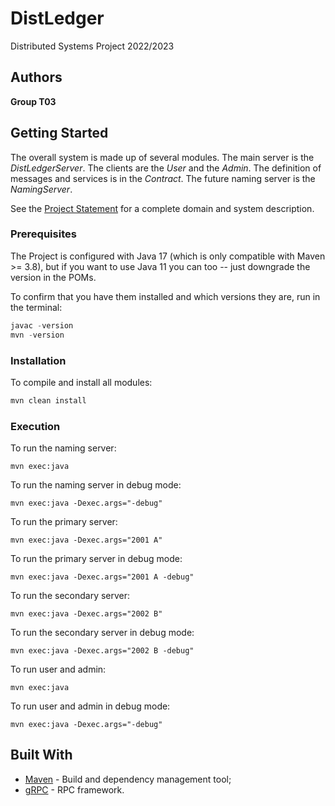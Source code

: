 # DistLedger

Distributed Systems Project 2022/2023

## Authors
 
**Group T03**

## Getting Started

The overall system is made up of several modules. The main server is the _DistLedgerServer_. The clients are the _User_ 
and the _Admin_. The definition of messages and services is in the _Contract_. The future naming server
is the _NamingServer_.

See the [Project Statement](https://github.com/tecnico-distsys/DistLedger) for a complete domain and system description.

### Prerequisites

The Project is configured with Java 17 (which is only compatible with Maven >= 3.8), but if you want to use Java 11 you
can too -- just downgrade the version in the POMs.

To confirm that you have them installed and which versions they are, run in the terminal:

```s
javac -version
mvn -version
```

### Installation

To compile and install all modules:

```s
mvn clean install
```

### Execution

To run the naming server:
```
mvn exec:java
```

To run the naming server in debug mode:
```
mvn exec:java -Dexec.args="-debug"
```

To run the primary server:
```
mvn exec:java -Dexec.args="2001 A"
```

To run the primary server in debug mode:
```
mvn exec:java -Dexec.args="2001 A -debug"
```

To run the secondary server:
```
mvn exec:java -Dexec.args="2002 B"
```

To run the secondary server in debug mode:
```
mvn exec:java -Dexec.args="2002 B -debug"
```

To run user and admin:
```
mvn exec:java
```

To run user and admin in debug mode:
```
mvn exec:java -Dexec.args="-debug"
```

## Built With

* [Maven](https://maven.apache.org/) - Build and dependency management tool;
* [gRPC](https://grpc.io/) - RPC framework.
